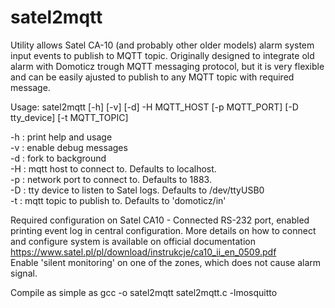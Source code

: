 # satel2mqtt
Utility allows Satel CA-10 (and probably other older models) alarm system input events to publish to MQTT topic.
Originally designed to integrate old alarm with Domoticz trough MQTT messaging protocol, 
but it is very flexible and can be easily ajusted to publish to any MQTT topic with required message.

  Usage: satel2mqtt [-h] [-v] [-d] -H MQTT_HOST [-p MQTT_PORT] [-D tty_device] [-t MQTT_TOPIC]
  
  -h : print help and usage\
  -v : enable debug messages\
  -d : fork to background\
  -H : mqtt host to connect to. Defaults to localhost.\
  -p : network port to connect to. Defaults to 1883.\
  -D : tty device to listen to Satel logs. Defaults to /dev/ttyUSB0\
  -t : mqtt topic to publish to. Defaults to 'domoticz/in'


Required configuration on Satel CA10 -
Connected RS-232 port, enabled printing event log in central configuration.
More details on how to connect and configure system is available on official documentation
https://www.satel.pl/pl/download/instrukcje/ca10_ii_en_0509.pdf \
Enable 'silent monitoring' on one of the zones, which does not cause alarm signal.

Compile as simple as
gcc -o satel2mqtt satel2mqtt.c -lmosquitto
